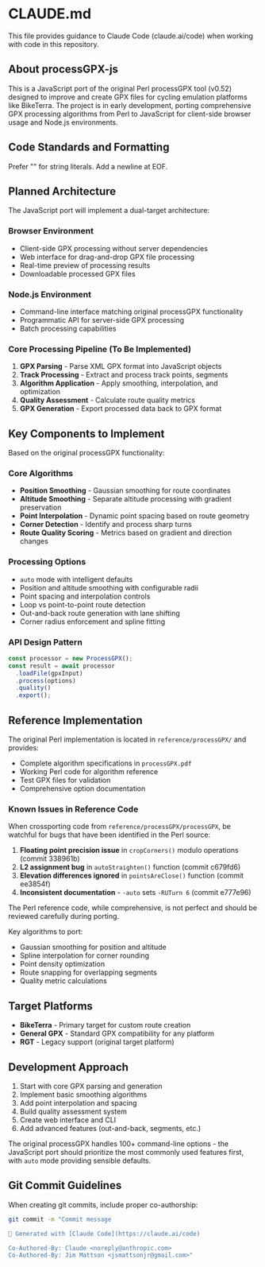 # CLAUDE.md

This file provides guidance to Claude Code (claude.ai/code) when working with code in this repository.

## About processGPX-js

This is a JavaScript port of the original Perl processGPX tool (v0.52) designed to improve and create GPX files for cycling emulation platforms like BikeTerra. The project is in early development, porting comprehensive GPX processing algorithms from Perl to JavaScript for client-side browser usage and Node.js environments.

## Code Standards and Formatting

Prefer "" for string literals.
Add a newline at EOF.

## Planned Architecture

The JavaScript port will implement a dual-target architecture:

### Browser Environment
- Client-side GPX processing without server dependencies
- Web interface for drag-and-drop GPX file processing
- Real-time preview of processing results
- Downloadable processed GPX files

### Node.js Environment  
- Command-line interface matching original processGPX functionality
- Programmatic API for server-side GPX processing
- Batch processing capabilities

### Core Processing Pipeline (To Be Implemented)

1. **GPX Parsing** - Parse XML GPX format into JavaScript objects
2. **Track Processing** - Extract and process track points, segments
3. **Algorithm Application** - Apply smoothing, interpolation, and optimization
4. **Quality Assessment** - Calculate route quality metrics
5. **GPX Generation** - Export processed data back to GPX format

## Key Components to Implement

Based on the original processGPX functionality:

### Core Algorithms
- **Position Smoothing** - Gaussian smoothing for route coordinates
- **Altitude Smoothing** - Separate altitude processing with gradient preservation
- **Point Interpolation** - Dynamic point spacing based on route geometry
- **Corner Detection** - Identify and process sharp turns
- **Route Quality Scoring** - Metrics based on gradient and direction changes

### Processing Options
- `auto` mode with intelligent defaults
- Position and altitude smoothing with configurable radii
- Point spacing and interpolation controls
- Loop vs point-to-point route detection
- Out-and-back route generation with lane shifting
- Corner radius enforcement and spline fitting

### API Design Pattern
```javascript
const processor = new ProcessGPX();
const result = await processor
  .loadFile(gpxInput)
  .process(options)
  .quality()
  .export();
```

## Reference Implementation

The original Perl implementation is located in `reference/processGPX/` and provides:
- Complete algorithm specifications in `processGPX.pdf`
- Working Perl code for algorithm reference
- Test GPX files for validation
- Comprehensive option documentation

### Known Issues in Reference Code

When crossporting code from `reference/processGPX/processGPX`, be watchful for bugs that have been identified in the Perl source:

1. **Floating point precision issue** in `cropCorners()` modulo operations (commit 338961b)
2. **L2 assignment bug** in `autoStraighten()` function (commit c679fd6)
3. **Elevation differences ignored** in `pointsAreClose()` function (commit ee3854f)
4. **Inconsistent documentation** - `-auto` sets `-RUTurn 6` (commit e777e96)

The Perl reference code, while comprehensive, is not perfect and should be reviewed carefully during porting.

Key algorithms to port:
- Gaussian smoothing for position and altitude
- Spline interpolation for corner rounding  
- Point density optimization
- Route snapping for overlapping segments
- Quality metric calculations

## Target Platforms

- **BikeTerra** - Primary target for custom route creation
- **General GPX** - Standard GPX compatibility for any platform
- **RGT** - Legacy support (original target platform)

## Development Approach

1. Start with core GPX parsing and generation
2. Implement basic smoothing algorithms
3. Add point interpolation and spacing
4. Build quality assessment system
5. Create web interface and CLI
6. Add advanced features (out-and-back, segments, etc.)

The original processGPX handles 100+ command-line options - the JavaScript port should prioritize the most commonly used features first, with `auto` mode providing sensible defaults.

## Git Commit Guidelines

When creating git commits, include proper co-authorship:

```bash
git commit -m "Commit message

🤖 Generated with [Claude Code](https://claude.ai/code)

Co-Authored-By: Claude <noreply@anthropic.com>
Co-Authored-By: Jim Mattson <jsmattsonjr@gmail.com>"
```
